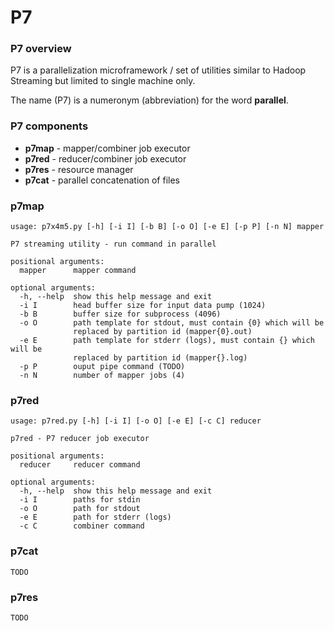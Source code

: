 # P7


### P7 overview

P7 is a parallelization microframework / set of utilities similar to Hadoop Streaming but limited to single machine only. 

The name (P7) is a numeronym (abbreviation) for the word **parallel**.


### P7 components

* **p7map** - mapper/combiner job executor
* **p7red** - reducer/combiner job executor
* **p7res** - resource manager
* **p7cat** - parallel concatenation of files


### p7map

```
usage: p7x4m5.py [-h] [-i I] [-b B] [-o O] [-e E] [-p P] [-n N] mapper

P7 streaming utility - run command in parallel

positional arguments:
  mapper      mapper command

optional arguments:
  -h, --help  show this help message and exit
  -i I        head buffer size for input data pump (1024)
  -b B        buffer size for subprocess (4096)
  -o O        path template for stdout, must contain {0} which will be
              replaced by partition id (mapper{0}.out)
  -e E        path template for stderr (logs), must contain {} which will be
              replaced by partition id (mapper{}.log)
  -p P        ouput pipe command (TODO)
  -n N        number of mapper jobs (4)
```

### p7red

```
usage: p7red.py [-h] [-i I] [-o O] [-e E] [-c C] reducer

p7red - P7 reducer job executor

positional arguments:
  reducer     reducer command

optional arguments:
  -h, --help  show this help message and exit
  -i I        paths for stdin
  -o O        path for stdout
  -e E        path for stderr (logs)
  -c C        combiner command
```

### p7cat

```
TODO
```

### p7res

```
TODO
```
